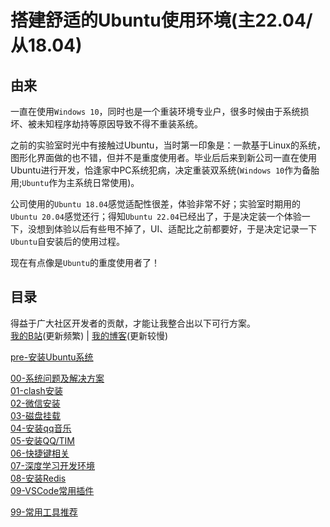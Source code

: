 # 搭建舒适的Ubuntu使用环境(主22.04/从18.04)

## 由来
一直在使用`Windows 10`，同时也是一个重装环境专业户，很多时候由于系统损坏、被未知程序劫持等原因导致不得不重装系统。

之前的实验室时光中有接触过Ubuntu，当时第一印象是：一款基于Linux的系统，图形化界面做的也不错，但并不是重度使用者。毕业后后来到新公司一直在使用Ubuntu进行开发，恰逢家中PC系统犯病，决定重装双系统(`Windows 10`作为备胎用;`Ubuntu`作为主系统日常使用)。

公司使用的`Ubuntu 18.04`感觉适配性很差，体验非常不好；实验室时期用的`Ubuntu 20.04`感觉还行；得知`Ubuntu 22.04`已经出了，于是决定装一个体验一下，没想到体验以后有些甩不掉了，UI、适配比之前都要好，于是决定记录一下`Ubuntu`自安装后的使用过程。

现在有点像是`Ubuntu`的重度使用者了！

## 目录
得益于广大社区开发者的贡献，才能让我整合出以下可行方案。  
<a href="https://space.bilibili.com/329028108" target="_blank">我的B站</a>(更新频繁) | <a href="https://afeng.plus" target="_blank">我的博客</a>(更新较慢)

[pre-安装Ubuntu系统](./documents/pre-安装Ubuntu系统.md)

[00-系统问题及解决方案](./documents/00-系统问题及解决方案.md)  
[01-clash安装](./documents/01-clash安装.md)  
[02-微信安装](./documents/02-安装微信.md)  
[03-磁盘挂载](./documents/03-硬盘挂载.md)  
[04-安装qq音乐](documents/04-安装qq音乐.md)  
[05-安装QQ/TIM](documents/05-安装TIM_QQ.md)  
[06-快捷键相关](documents/06-快捷键.md)  
[07-深度学习开发环境](documents/07-深度学习开发环境.md)  
[08-安装Redis](documents/08-安装redis.md)  
[09-VSCode常用插件](documents/09-vscode常用插件.md)  

[99-常用工具推荐](documents/99-常用工具推荐.md)
